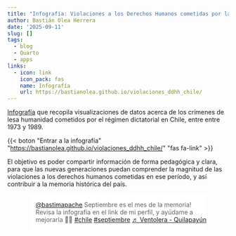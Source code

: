 ```yaml
---
title: "Infografía: Violaciones a los Derechos Humanos cometidas por la dictadura cívico-militar chilena"
author: Bastián Olea Herrera
date: '2025-09-11'
slug: []
tags:
  - blog
  - Quarto
  - apps
links:
  - icon: link
    icon_pack: fas
    name: Infografía
    url: https://bastianolea.github.io/violaciones_ddhh_chile/
---
```


[Infografía](https://bastianolea.github.io/violaciones_ddhh_chile/) que recopila visualizaciones de datos acerca de los crímenes de lesa humanidad cometidos por el régimen dictatorial en Chile, entre entre 1973 y 1989.

{{< boton "Entrar a la infografía" "https://bastianolea.github.io/violaciones_ddhh_chile/" "fas fa-link" >}}

El objetivo es poder compartir información de forma pedagógica y clara, para que las nuevas generaciones puedan comprender la magnitud de las violaciones a los derechos humanos cometidas en ese período, y así contribuir a la memoria histórica del país.

<div style="background-color: white; border-radius: 5px; width: 80%; padding-top: 16px; padding-bottom: 16px; margin: auto;">
<blockquote class="tiktok-embed" cite="https://www.tiktok.com/@bastimapache/video/7546064357159947525" data-video-id="7546064357159947525" style="border: none; min-width: 340px; margin: auto;" > <section> <a target="_blank" title="@bastimapache" href="https://www.tiktok.com/@bastimapache?refer=embed">@bastimapache</a> Septiembre es el mes de la memoria! Revisa la infografía en  el link de mi perfil, y ayúdame a mejorarla 🙏🏼 <a title="chile" target="_blank" href="https://www.tiktok.com/tag/chile?refer=embed">#chile</a> <a title="septiembre" target="_blank" href="https://www.tiktok.com/tag/septiembre?refer=embed">#septiembre</a> <a target="_blank" title="♬ Ventolera - Quilapayún" href="https://www.tiktok.com/music/Ventolera-7033714786298775554?refer=embed">♬ Ventolera - Quilapayún</a> </section> </blockquote> <script async src="https://www.tiktok.com/embed.js"></script>
</div>